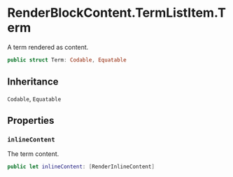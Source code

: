 # RenderBlockContent.TermListItem.Term

A term rendered as content.

``` swift
public struct Term: Codable, Equatable 
```

## Inheritance

`Codable`, `Equatable`

## Properties

### `inlineContent`

The term content.

``` swift
public let inlineContent: [RenderInlineContent]
```
